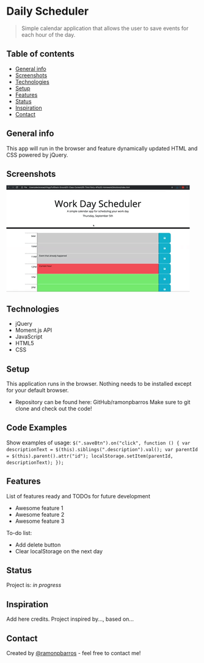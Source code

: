 # Daily Scheduler
> Simple calendar application that allows the user to save events for each hour of the day.

## Table of contents
* [General info](#general-info)
* [Screenshots](#screenshots)
* [Technologies](#technologies)
* [Setup](#setup)
* [Features](#features)
* [Status](#status)
* [Inspiration](#inspiration)
* [Contact](#contact)

## General info
This app will run in the browser and feature dynamically updated HTML and CSS powered by jQuery.

## Screenshots
![Example screenshot](./Assets/demo.gif)

## Technologies
* jQuery
* Moment.js API
* JavaScript
* HTML5
* CSS

## Setup
This application runs in the browser. Nothing needs to be installed except for your default browser.

* Repository can be found here: GitHub/ramonpbarros Make sure to git clone and check out the code!

## Code Examples
Show examples of usage:
`$(".saveBtn").on("click", function () { var descriptionText = $(this).siblings(".description").val(); var parentId = $(this).parent().attr("id"); localStorage.setItem(parentId, descriptionText); });`

## Features
List of features ready and TODOs for future development
* Awesome feature 1
* Awesome feature 2
* Awesome feature 3

To-do list:
* Add delete button
* Clear localStorage on the next day

## Status
Project is: _in progress_

## Inspiration
Add here credits. Project inspired by..., based on...

## Contact
Created by [@ramonpbarros](https://github.com/ramonpbarros) - feel free to contact me!